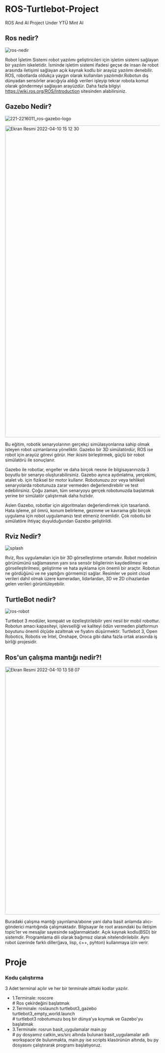 # ROS-Turtlebot-Project
ROS And AI Project Under YTÜ Mint AI 

## Ros nedir?

![ros-nedir](https://user-images.githubusercontent.com/59237081/162614341-05088347-cd81-4ce5-baff-f4ac6883a3b5.jpeg)

Robot İşletim Sistemi robot yazılımı geliştiricileri için işletim sistemi sağlayan bir yazılım iskeletidir. İsminde işletim sistemi ifadesi geçse de insan ile robot arasında iletişimi sağlayan açık kaynak kodlu bir arayüz yazılımı denebilir. ROS, robotlarda oldukça yaygın olarak kullanılan yazılımdır.Robotun dış dünyadan sensörler aracığıyla aldığı verileri işleyip tekrar robota komut olarak göndermeyi sağlayan arayüzdür. Daha fazla bilgiyi https://wiki.ros.org/ROS/Introduction sitesinden alabilirsiniz.

## Gazebo Nedir?

![221-2216011_ros-gazebo-logo](https://user-images.githubusercontent.com/59237081/162616496-16b812e9-01f0-40b0-9919-f0a652a92c30.jpeg)

<img width="1012" alt="Ekran Resmi 2022-04-10 15 12 30" src="https://user-images.githubusercontent.com/59237081/162617460-7a54caae-4fa2-4a23-9ede-c88d2f00f127.png">


Bu eğitim, robotik senaryolarının gerçekçi simülasyonlarına sahip olmak isteyen robot uzmanlarına yöneliktir. Gazebo bir 3D simülatördür, ROS ise robot için arayüz görevi görür. Her ikisini birleştirmek, güçlü bir robot simülatörü ile sonuçlanır.

Gazebo ile robotlar, engeller ve daha birçok nesne ile bilgisayarınızda 3 boyutlu bir senaryo oluşturabilirsiniz. Gazebo ayrıca aydınlatma, yerçekimi, atalet vb. için fiziksel bir motor kullanır. Robotunuzu zor veya tehlikeli senaryolarda robotunuza zarar vermeden değerlendirebilir ve test edebilirsiniz. Çoğu zaman, tüm senaryoyu gerçek robotunuzda başlatmak yerine bir simülatör çalıştırmak daha hızlıdır.

Aslen Gazebo, robotlar için algoritmaları değerlendirmek için tasarlandı. Hata işleme, pil ömrü, konum belirleme, gezinme ve kavrama gibi birçok uygulama için robot uygulamanızı test etmeniz önemlidir. Çok robotlu bir simülatöre ihtiyaç duyulduğundan Gazebo geliştirildi.

## Rviz Nedir?

![splash](https://user-images.githubusercontent.com/59237081/162616422-8fc14c15-2330-4a81-835b-000fe08830c6.png)


Rviz, Ros uygulamaları için bir 3D görselleştirme ortamıdır. Robot modelinin görünümünü sağlamasının yanı sıra sensör bilgilerinin kaydedilmesi ve görselleştirilmesi, geliştirme ve hata ayıklama için önemli bir araçtır. Robotun ne gördüğünü ve ne yaptığını görmemizi sağlar. Resimler ve point cloud verileri dahil olmak üzere kameradan, lidarlardan, 3D ve 2D cihazlardan gelen verileri görüntüleyebilir.

## TurtleBot nedir?

![ros-robot](https://user-images.githubusercontent.com/59237081/162614572-bb09bf2b-46ea-434f-81d0-3db233d00604.png)

Turtlebot 3 modüler, kompakt ve özelleştirilebilir yeni nesil bir mobil robottur. Robotun amacı kapasiteyi, işlevselliği ve kaliteyi ödün vermeden platformun boyutunu önemli ölçüde azaltmak ve fiyatını düşürmektir. Turtlebot 3, Open Robotics, Robotis ve İntel, Onshape, Oroca gibi daha fazla ortak arasında iş birliği projesidir.

## Ros'un çalışma mantığı nedir?!

<img width="805" alt="Ekran Resmi 2022-04-10 13 58 07" src="https://user-images.githubusercontent.com/59237081/162614849-0870a711-0da5-4ad3-a7f3-3639aaffa6ac.png">


 Buradaki çalışma mantığı yayınlama/abone yani daha basit anlamda alıcı-gönderici mantığında çalışmaktadır. Bilgisayar ile root arasındaki bu iletişim topic’ler ve mesajlar sayesinde sağlanmaktadır. Açık kaynak kodlu(BSD) bir sistemdir. Programlama dili olarak bağımsız olarak nitelendirilebilir. Aynı robot üzerinde farklı diller(java, lisp, c++, pyhton) kullanmaya izin verir. 


# Proje

### Kodu çalıştırma
3 Adet terminal açılır ve her bir terminale alttaki kodlar yazılır.
* 1.Terminale: roscore    <br> # Ros çekirdeğini başlatmak
* 2.Terminale: roslaunch turtlebot3_gazebo turtlebot3_empty_world.launch          <br> # turtlebot3 robotumuzu boş bir dünya'ya koymak ve Gazebo'yu başlatmak
* 3.Terminale: rosrun basit_uygulamalar main.py       <br>    # py dosyamız catkin_ws/src altında bulunan basit_uygulamalar adlı workspace'de bulunmakta, main.py ise scripts klasörünün altında, bu py dosyasını çalıştırarak programı başlatıyoruz.

